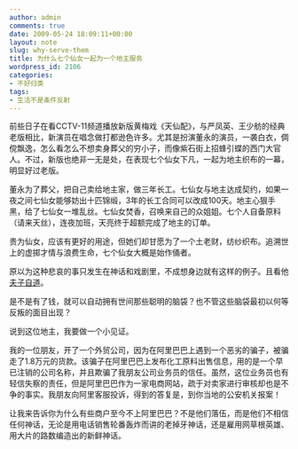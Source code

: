 ```yaml
---
author: admin
comments: true
date: 2009-05-24 18:09:11+00:00
layout: note
slug: why-serve-them
title: 为什么七个仙女一起为一个地主服务
wordpress_id: 2106
categories:
- 不好归类
tags:
- 生活不是条件反射
---
```


前些日子在看CCTV-11频道播放新版黄梅戏《天仙配》，与严凤英、王少舫的经典老版相比，新演员在唱念做打都逊色许多。尤其是扮演董永的演员，一袭白衣，倜傥飘逸，怎么看怎么不想卖身葬父的穷小子，而像紫石街上招蜂引蝶的西门大官人。不过，新版也绝非一无是处，在表现七个仙女下凡，一起为地主织布的一幕，明显好过老版。

董永为了葬父，把自己卖给地主家，做三年长工。七仙女与地主达成契约，如果一夜之间七仙女能够妨出十匹锦缎，3年的长工合同可以改成100天。地主心狠手黑，给了七仙女一堆乱丝。七仙女焚香，召唤来自己的众姐姐。七个人自备原料（请来天丝），连夜加班，天亮终于超额完成了地主的订单。

贵为仙女，应该有更好的用途，但她们却甘愿为了一个土老财，纺纱织布。追溯世上的虚掷才情与浪费生命，七个仙女大概是始作俑者。

原以为这种悲哀的事只发生在神话和戏剧里，不成想身边就有这样的例子。且看他[夫子自道](http://blog.sina.com.cn/s/blog_4888f5070100d6j2.html)。

是不是有了钱，就可以自动拥有世间那些聪明的脑袋？也不管这些脑袋最初以何等反叛的面目出现？

说到这位地主，我要做一个小见证。

我的一位朋友，开了一个外贸公司，因为在阿里巴巴上遇到一个恶劣的骗子，被骗走了1.8万元的货款。该骗子在阿里巴巴上发布化工原料出售信息，用的是一个早已注销的公司名称，并且欺骗了我朋友公司业务员的信任。虽然，这位业务员也有轻信失察的责任，但是阿里巴巴作为一家电商网站，疏于对卖家进行审核却也是不争的事实。我朋友向阿里客服投诉，得到的答复是，到你当地的公安机关报案！

让我来告诉你为什么有些商户至今不上阿里巴巴？不是他们落伍，而是他们不相信任何神话，无论是用电话销售轮番轰炸而讲的老掉牙神话，还是雇用网草根英雄、用大片的路数编造出的新鲜神话。
